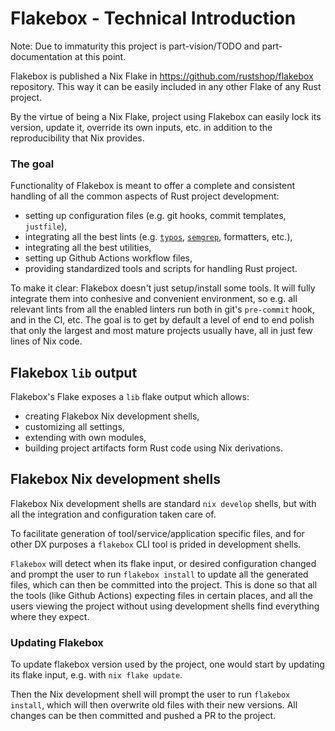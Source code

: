# Flakebox - Technical Introduction

Note: Due to immaturity this project is part-vision/TODO and part-documentation
at this point.

Flakebox is published a Nix Flake in https://github.com/rustshop/flakebox
repository. This way it can be easily included in any other Flake
of any Rust project.

By the virtue of being a Nix Flake, project using Flakebox can easily
lock its version, update it, override its own inputs, etc. in addition
to the reproducibility that Nix provides.

### The goal

Functionality of Flakebox is meant to offer a complete and consistent
handling of all the common aspects of Rust project development:

* setting up configuration files (e.g. git hooks, commit templates, `justfile`),
* integrating all the best lints (e.g. [`typos`](https://github.com/crate-ci/typos), [`semgrep`](https://semgrep.dev/), formatters, etc.),
* integrating all the best utilities,
* setting up Github Actions workflow files,
* providing standardized tools and scripts for handling Rust project.

To make it clear: Flakebox doesn't just setup/install some tools. It will fully integrate
them into conhesive and convenient environment, so e.g. all relevant lints from
all the enabled linters run both in git's `pre-commit` hook, and in the CI, etc.
The goal is to get by default a level of end to end polish that only the largest
and most mature projects usually have, all in just few lines of Nix code.

## Flakebox `lib` output

Flakebox's Flake exposes a `lib` flake output which allows:

* creating Flakebox Nix development shells,
* customizing all settings,
* extending with own modules,
* building project artifacts form Rust code using Nix derivations.

## Flakebox Nix development shells

Flakebox Nix development shells are standard `nix develop` shells,
but with all the integration and configuration taken care of.

To facilitate generation of tool/service/application specific
files, and for other DX purposes a `flakebox` CLI tool is prided
in development shells.

`Flakebox` will detect when its flake input, or desired configuration
changed and prompt the user to run `flakebox install` to update
all the generated files, which can then be committed into the project.
This is done so that all the tools (like Github Actions) expecting files
in certain places, and all the users viewing the project without
using development shells find everything where they expect.


### Updating Flakebox

To update flakebox version used by the project, one would start by updating
its flake input, e.g. with `nix flake update`.

Then the Nix development shell will prompt the user to run `flakebox install`,
which will then overwrite old files with their new versions. All changes
can be then committed and pushed a PR to the project.

